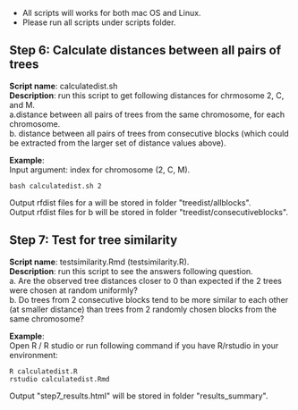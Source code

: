 * All scripts will works for both mac OS and Linux.  
* Please run all scripts under scripts folder.  

## Step 6: Calculate distances between all pairs of trees  
**Script name**: calculatedist.sh  
**Description**: run this script to get following distances for chrmosome 2, C, and M.  
a.distance between all pairs of trees from the same chromosome, for each chromosome.  
b. distance between all pairs of trees from consecutive blocks (which could be extracted from the larger set of distance values above).  

**Example**:  
Input argument: index for chromosome (2, C, M).
```
bash calculatedist.sh 2
```
Output rfdist files for a will be stored in folder "treedist/allblocks".   
Output rfdist files for b will be stored in folder "treedist/consecutiveblocks".  


## Step 7: Test for tree similarity  
**Script name**: testsimilarity.Rmd (testsimilarity.R).  
**Description**: run this script to see the answers following question.  
a. Are the observed tree distances closer to 0 than expected if the 2 trees were chosen at random uniformly?   
b. Do trees from 2 consecutive blocks tend to be more similar to each other (at smaller distance) than trees from 2 randomly chosen blocks from the same chromosome? 

**Example**:  
Open R / R studio or run following command if you have R/rstudio in your environment:
```
R calculatedist.R
rstudio calculatedist.Rmd
```

Output "step7_results.html" will be stored in folder "results_summary".



